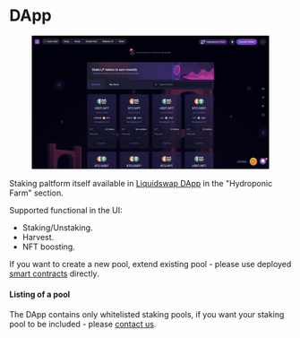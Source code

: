 # DApp

<figure><img src="../.gitbook/assets/Снимок экрана 2022-12-27 в 23.18.29.png" alt=""><figcaption></figcaption></figure>

Staking paltform itself available in [Liquidswap DApp](https://testnet.liquidswap.com/#/stakes) in the "Hydroponic Farm" section.

Supported functional in the UI:

* Staking/Unstaking.
* Harvest.
* NFT boosting.

If you want to create a new pool, extend existing pool - please use deployed [smart contracts](smart-contracts.md) directly.

#### Listing of a pool

The DApp contains only whitelisted staking pools, if you want your staking pool to be included - please [contact us](https://t.me/pontemnetworkchat).
